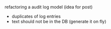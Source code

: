 refactoring a audit log model (idea for post)
- duplicates of log entries
- text should not be in the DB (generate it on fly)